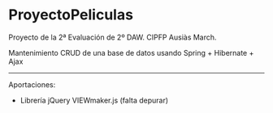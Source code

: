 ProyectoPeliculas
=================

Proyecto de la 2ª Evaluación de 2º DAW. CIPFP Ausiàs March. 

Mantenimiento CRUD de una base de datos usando Spring + Hibernate + Ajax

___

Aportaciones:
 * Librería jQuery VIEWmaker.js (falta depurar)
